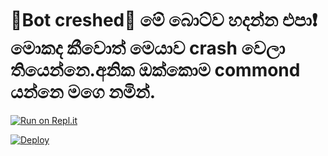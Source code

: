 
<h1>🐺Bot creshed🐺 මේ බොට්ව හදන්න එපා❗ මොකද කීවොත් මෙයාව crash වෙලා තියෙන්නෙ.අනික ඔක්කොම commond යන්නෙ මගෙ නමින්.</h1>

[![Run on Repl.it](https://repl.it/badge/github/quiec/whatsAlfa)](https://replit.com/@phaticusthiccy/WhatsAsena-QR)

[![Deploy](https://www.herokucdn.com/deploy/button.svg)](https://heroku.com/deploy?template=https://github.com/Kaweeshachamodk/DARK_EVIL_Pinky)

